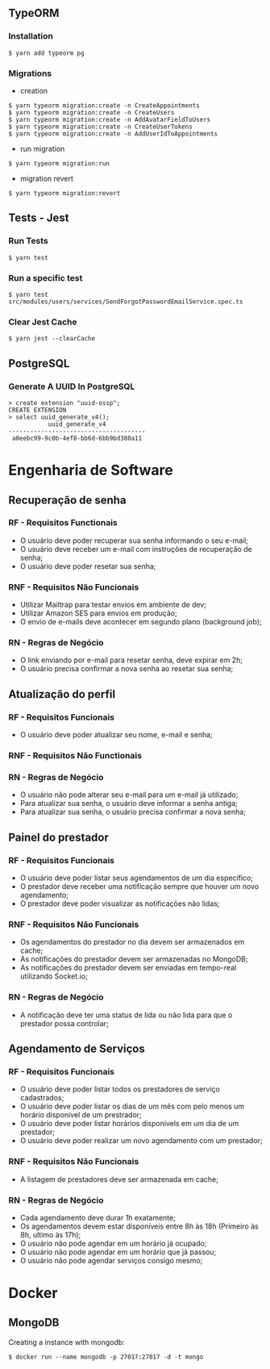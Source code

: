 ## TypeORM

### Installation
```
$ yarn add typeorm pg
```

### Migrations

* creation
```
$ yarn typeorm migration:create -n CreateAppointments
$ yarn typeorm migration:create -n CreateUsers
$ yarn typeorm migration:create -n AddAvatarFieldToUsers
$ yarn typeorm migration:create -n CreateUserTokens
$ yarn typeorm migration:create -n AddUserIdToAppointments
```

* run migration
```
$ yarn typeorm migration:run
```

* migration revert
```
$ yarn typeorm migration:revert
```

## Tests - Jest

### Run Tests
```
$ yarn test
```

### Run a specific test
```
$ yarn test src/modules/users/services/SendForgotPasswordEmailService.spec.ts
```

### Clear Jest Cache
```
$ yarn jest --clearCache
```

## PostgreSQL

### Generate A UUID In PostgreSQL
```
> create extension "uuid-ossp";
CREATE EXTENSION
> select uuid_generate_v4();
           uuid_generate_v4
--------------------------------------
 a0eebc99-9c0b-4ef8-bb6d-6bb9bd380a11
```

# Engenharia de Software

## Recuperação de senha

### RF - Requisitos Functionais

- O usuário deve poder recuperar sua senha informando o seu e-mail;
- O usuário deve receber um e-mail com instruções de recuperação de senha;
- O usuário deve poder resetar sua senha;

### RNF - Requisitos Não Funcionais

- Utilizar Mailtrap para testar envios em ambiente de dev;
- Utilizar Amazon SES para envios em produção;
- O envio de e-mails deve acontecer em segundo plano (background job);

### RN - Regras de Negócio

- O link enviando por e-mail para resetar senha, deve expirar em 2h;
- O usuário precisa confirmar a nova senha ao resetar sua senha;

## Atualização do perfil

### RF - Requisitos Funcionais

- O usuário deve poder atualizar seu nome, e-mail e senha;

### RNF - Requisitos Não Functionais

### RN - Regras de Negócio

- O usuário não pode alterar seu e-mail para um e-mail já utilizado;
- Para atualizar sua senha, o usuário deve informar a senha antiga;
- Para atualizar sua senha, o usuário precisa confirmar a nova senha;

## Painel do prestador

### RF - Requisitos Funcionais

- O usuário deve poder listar seus agendamentos de um dia específico;
- O prestador deve receber uma notificação sempre que houver um novo agendamento;
- O prestador deve poder visualizar as notificações não lidas;

### RNF - Requisitos Não Funcionais

- Os agendamentos do prestador no dia devem ser armazenados em cache;
- As notificações do prestador devem ser armazenadas no MongoDB;
- As notificações do prestador devem ser enviadas em tempo-real utilizando Socket.io;

### RN - Regras de Negócio

- A notificação deve ter uma status de lida ou não lida para que o prestador possa controlar;

## Agendamento de Serviços

### RF - Requisitos Funcionais

- O usuário deve poder listar todos os prestadores de serviço cadastrados;
- O usuário deve poder listar os dias de um mês com pelo menos um horário disponível de um prestrador;
- O usuário deve poder listar horários disponívels em um dia de um prestador;
- O usuário deve poder realizar um novo agendamento com um prestador;

### RNF - Requisitos Não Funcionais

- A listagem de prestadores deve ser armazenada em cache;

### RN - Regras de Negócio

- Cada agendamento deve durar 1h exatamente;
- Os agendamentos devem estar disponíveis entre 8h às 18h (Primeiro às 8h, ultimo às 17h);
- O usuário não pode agendar em um horário já ocupado;
- O usuário não pode agendar em um horário que já passou;
- O usuário não pode agendar serviços consigo mesmo;


# Docker

## MongoDB


Creating a instance with mongodb:

```
$ docker run --name mongodb -p 27017:27017 -d -t mongo
```

